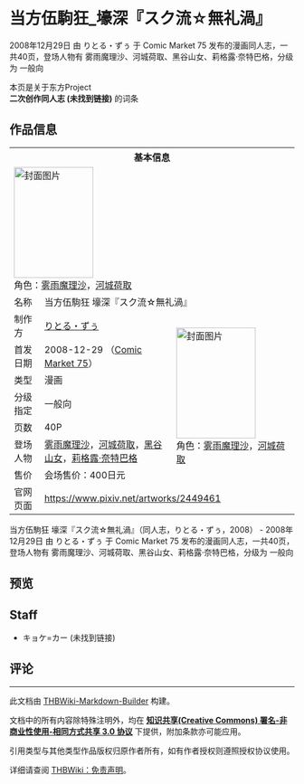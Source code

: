 # 当方伍駒狂_壕深『スク流☆無礼渦』

<!-- source html: G:\repos\THBWiki-Markdown-Builder\THBWikiMarkdown\Temp\main\8\8b\ns0%3A%E5%BD%93%E6%96%B9%E4%BC%8D%E9%A7%92%E7%8B%82_%E5%A3%95%E6%B7%B1%E3%80%8E%E3%82%B9%E3%82%AF%E6%B5%81%E2%98%86%E7%84%A1%E7%A4%BC%E6%B8%A6%E3%80%8F.html -->

2008年12月29日 由 りとる・ずぅ 于 Comic Market 75 发布的漫画同人志，一共40页，登场人物有 雾雨魔理沙、河城荷取、黑谷山女、莉格露·奈特巴格，分级为 一般向

本页是关于东方Project  
 **二次创作同人志 (未找到链接)** 的词条

## 作品信息

<table><tbody><tr><th colspan="3">基本信息</th></tr><tr><td class="cover-artwork-mobile" colspan="2"><a href="./文件-当方伍駒狂_壕深『スク流☆無礼渦』封面.jpg.md" class="image" title="封面图片"><img alt="封面图片" src="https://upload.thwiki.cc/thumb/8/8d/%E5%BD%93%E6%96%B9%E4%BC%8D%E9%A7%92%E7%8B%82_%E5%A3%95%E6%B7%B1%E3%80%8E%E3%82%B9%E3%82%AF%E6%B5%81%E2%98%86%E7%84%A1%E7%A4%BC%E6%B8%A6%E3%80%8F%E5%B0%81%E9%9D%A2.jpg/140px-%E5%BD%93%E6%96%B9%E4%BC%8D%E9%A7%92%E7%8B%82_%E5%A3%95%E6%B7%B1%E3%80%8E%E3%82%B9%E3%82%AF%E6%B5%81%E2%98%86%E7%84%A1%E7%A4%BC%E6%B8%A6%E3%80%8F%E5%B0%81%E9%9D%A2.jpg" decoding="async" loading="lazy" width="140" height="196" srcset="https://upload.thwiki.cc/thumb/8/8d/%E5%BD%93%E6%96%B9%E4%BC%8D%E9%A7%92%E7%8B%82_%E5%A3%95%E6%B7%B1%E3%80%8E%E3%82%B9%E3%82%AF%E6%B5%81%E2%98%86%E7%84%A1%E7%A4%BC%E6%B8%A6%E3%80%8F%E5%B0%81%E9%9D%A2.jpg/210px-%E5%BD%93%E6%96%B9%E4%BC%8D%E9%A7%92%E7%8B%82_%E5%A3%95%E6%B7%B1%E3%80%8E%E3%82%B9%E3%82%AF%E6%B5%81%E2%98%86%E7%84%A1%E7%A4%BC%E6%B8%A6%E3%80%8F%E5%B0%81%E9%9D%A2.jpg 1.5x, https://upload.thwiki.cc/thumb/8/8d/%E5%BD%93%E6%96%B9%E4%BC%8D%E9%A7%92%E7%8B%82_%E5%A3%95%E6%B7%B1%E3%80%8E%E3%82%B9%E3%82%AF%E6%B5%81%E2%98%86%E7%84%A1%E7%A4%BC%E6%B8%A6%E3%80%8F%E5%B0%81%E9%9D%A2.jpg/280px-%E5%BD%93%E6%96%B9%E4%BC%8D%E9%A7%92%E7%8B%82_%E5%A3%95%E6%B7%B1%E3%80%8E%E3%82%B9%E3%82%AF%E6%B5%81%E2%98%86%E7%84%A1%E7%A4%BC%E6%B8%A6%E3%80%8F%E5%B0%81%E9%9D%A2.jpg 2x" data-file-width="832" data-file-height="1165"></a><div class="cover-char">角色：<a href="./雾雨魔理沙.md" title="雾雨魔理沙">雾雨魔理沙</a>，<a href="./河城荷取.md" title="河城荷取">河城荷取</a></div></td>
</tr><tr><td class="label">名称</td><td colspan="2"> 当方伍駒狂 壕深『スク流☆無礼渦』 </td></tr><tr><td class="label">制作方</td><td><a href="./りとる・ずぅ.md" title="りとる・ずぅ">りとる・ずぅ</a></td><td class="cover-artwork" rowspan="7" style="min-width:196px;"><a href="./文件-当方伍駒狂_壕深『スク流☆無礼渦』封面.jpg.md" class="image" title="封面图片"><img alt="封面图片" src="https://upload.thwiki.cc/thumb/8/8d/%E5%BD%93%E6%96%B9%E4%BC%8D%E9%A7%92%E7%8B%82_%E5%A3%95%E6%B7%B1%E3%80%8E%E3%82%B9%E3%82%AF%E6%B5%81%E2%98%86%E7%84%A1%E7%A4%BC%E6%B8%A6%E3%80%8F%E5%B0%81%E9%9D%A2.jpg/140px-%E5%BD%93%E6%96%B9%E4%BC%8D%E9%A7%92%E7%8B%82_%E5%A3%95%E6%B7%B1%E3%80%8E%E3%82%B9%E3%82%AF%E6%B5%81%E2%98%86%E7%84%A1%E7%A4%BC%E6%B8%A6%E3%80%8F%E5%B0%81%E9%9D%A2.jpg" decoding="async" loading="lazy" width="140" height="196" srcset="https://upload.thwiki.cc/thumb/8/8d/%E5%BD%93%E6%96%B9%E4%BC%8D%E9%A7%92%E7%8B%82_%E5%A3%95%E6%B7%B1%E3%80%8E%E3%82%B9%E3%82%AF%E6%B5%81%E2%98%86%E7%84%A1%E7%A4%BC%E6%B8%A6%E3%80%8F%E5%B0%81%E9%9D%A2.jpg/210px-%E5%BD%93%E6%96%B9%E4%BC%8D%E9%A7%92%E7%8B%82_%E5%A3%95%E6%B7%B1%E3%80%8E%E3%82%B9%E3%82%AF%E6%B5%81%E2%98%86%E7%84%A1%E7%A4%BC%E6%B8%A6%E3%80%8F%E5%B0%81%E9%9D%A2.jpg 1.5x, https://upload.thwiki.cc/thumb/8/8d/%E5%BD%93%E6%96%B9%E4%BC%8D%E9%A7%92%E7%8B%82_%E5%A3%95%E6%B7%B1%E3%80%8E%E3%82%B9%E3%82%AF%E6%B5%81%E2%98%86%E7%84%A1%E7%A4%BC%E6%B8%A6%E3%80%8F%E5%B0%81%E9%9D%A2.jpg/280px-%E5%BD%93%E6%96%B9%E4%BC%8D%E9%A7%92%E7%8B%82_%E5%A3%95%E6%B7%B1%E3%80%8E%E3%82%B9%E3%82%AF%E6%B5%81%E2%98%86%E7%84%A1%E7%A4%BC%E6%B8%A6%E3%80%8F%E5%B0%81%E9%9D%A2.jpg 2x" data-file-width="832" data-file-height="1165"></a><div class="cover-char">角色：<a href="./雾雨魔理沙.md" title="雾雨魔理沙">雾雨魔理沙</a>，<a href="./河城荷取.md" title="河城荷取">河城荷取</a></div></td>
</tr><tr><td class="label">首发日期</td><td>2008-12-29&#160;（<a href="/展会作品列表?e=Comic+Market%2375">Comic Market 75</a>）</td></tr><tr><td class="label">类型</td><td>漫画</td></tr><tr><td class="label">分级指定</td><td>一般向</td></tr><tr><td class="label">页数</td><td>40P</td></tr><tr><td class="label">登场人物</td><td><a href="./雾雨魔理沙.md" title="雾雨魔理沙">雾雨魔理沙</a>，<a href="./河城荷取.md" title="河城荷取">河城荷取</a>，<a href="./黑谷山女.md" title="黑谷山女">黑谷山女</a>，<a href="./莉格露·奈特巴格.md" title="莉格露·奈特巴格">莉格露·奈特巴格</a></td></tr><tr><td class="label">售价</td><td>会场售价：400日元</td></tr>
<tr><td class="label">官网页面</td><td colspan="2"><a rel="nofollow" class="external free" href="https://www.pixiv.net/artworks/2449461">https://www.pixiv.net/artworks/2449461</a></td></tr></tbody></table>

当方伍駒狂 壕深『スク流☆無礼渦』（同人志，りとる・ずぅ，2008） - 2008年12月29日 由 りとる・ずぅ 于 Comic Market 75 发布的漫画同人志，一共40页，登场人物有 雾雨魔理沙、河城荷取、黑谷山女、莉格露·奈特巴格，分级为 一般向

## 预览

## Staff
- キョケ=カー (未找到链接)


## 评论




---

此文档由 [THBWiki-Markdown-Builder](https://github.com/Delsin-Yu/THBWiki-Markdown-Builder) 构建。

文档中的所有内容除特殊注明外，均在 [**知识共享(Creative Commons) 署名-非商业性使用-相同方式共享 3.0 协议**](https://creativecommons.org/licenses/by-sa/3.0/deed.zh-hans) 下提供，附加条款亦可能应用。

引用类型与其他类型作品版权归原作者所有，如有作者授权则遵照授权协议使用。

详细请查阅 [THBWiki：免责声明](https://thbwiki.cc/THBWiki:%E5%85%8D%E8%B4%A3%E5%A3%B0%E6%98%8E)。

